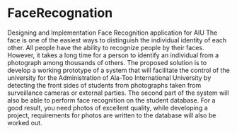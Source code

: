 # FaceRecognation
Designing and Implementation Face Recognition application for AIU
The face is one of the easiest ways to distinguish the individual identity of each other. All people have the ability to recognize people by their faces. However, it takes a long time for a person to identify an individual from a photograph among thousands of others. The proposed solution is to develop a working prototype of a system that will facilitate the control of the university for the Administration of Ala-Too International University by detecting the front sides of students from photographs taken from surveillance cameras or external parties. The second part of the system will also be able to perform face recognition on the student database. For a good result, you need photos of excellent quality, while developing a project, requirements for photos are written to the database will also be worked out.
